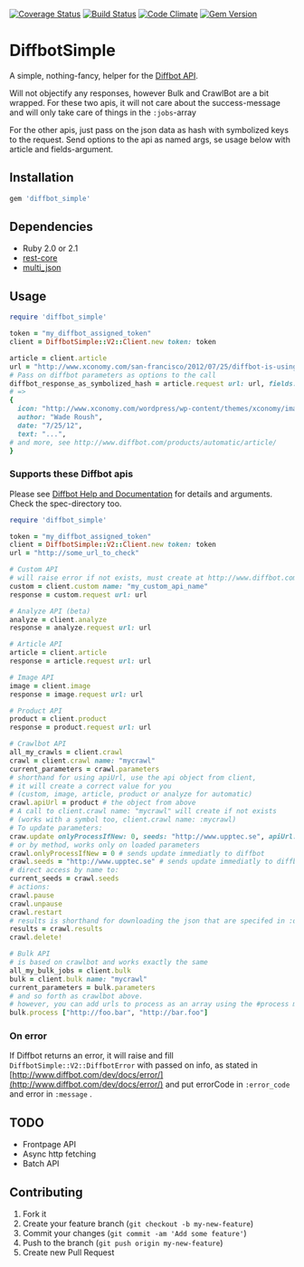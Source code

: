 [![Coverage Status](https://coveralls.io/repos/larskrantz/diffbot_simple/badge.png)](https://coveralls.io/r/larskrantz/diffbot_simple)
[![Build Status](https://travis-ci.org/larskrantz/diffbot_simple.png?branch=master)](https://travis-ci.org/larskrantz/diffbot_simple)
[![Code Climate](https://codeclimate.com/github/larskrantz/diffbot_simple.png)](https://codeclimate.com/github/larskrantz/diffbot_simple)
[![Gem Version](https://badge.fury.io/rb/diffbot_simple.png)](http://badge.fury.io/rb/diffbot_simple)

DiffbotSimple
=============

A simple, nothing-fancy, helper for the [Diffbot API](http://www.diffbot.com/).

Will not objectify any responses, however Bulk and CrawlBot are a bit wrapped. 
For these two apis, it will not care about the success-message and will only take care of things in the `:jobs`-array

For the other apis, just pass on the json data as hash with symbolized keys to the request.
Send options to the api as named args, se usage below with article and fields-argument.

## Installation
```ruby
gem 'diffbot_simple'
```

## Dependencies
* Ruby 2.0 or 2.1
* [rest-core](https://github.com/cardinalblue/rest-core)
* [multi_json](https://github.com/intridea/multi_json)


## Usage
```ruby
require 'diffbot_simple'

token = "my_diffbot_assigned_token"
client = DiffbotSimple::V2::Client.new token: token

article = client.article
url = "http://www.xconomy.com/san-francisco/2012/07/25/diffbot-is-using-computer-vision-to-reinvent-the-semantic-web/"
# Pass on diffbot parameters as options to the call
diffbot_response_as_symbolized_hash = article.request url: url, fields: "icon,title"
# =>
{
  icon: "http://www.xconomy.com/wordpress/wp-content/themes/xconomy/images/favicon.ico",
  author: "Wade Roush",
  date: "7/25/12",
  text: "...",
# and more, see http://www.diffbot.com/products/automatic/article/
}
```

### Supports these Diffbot apis
Please see [Diffbot Help and Documentation](http://www.diffbot.com/dev/docs/) for details and arguments.
Check the spec-directory too.

```ruby
require 'diffbot_simple'

token = "my_diffbot_assigned_token"
client = DiffbotSimple::V2::Client.new token: token
url = "http://some_url_to_check"

# Custom API
# will raise error if not exists, must create at http://www.diffbot.com/dev/customize/
custom = client.custom name: "my_custom_api_name" 
response = custom.request url: url 

# Analyze API (beta)
analyze = client.analyze 
response = analyze.request url: url

# Article API
article = client.article
response = article.request url: url

# Image API
image = client.image
response = image.request url: url

# Product API
product = client.product
response = product.request url: url

# Crawlbot API
all_my_crawls = client.crawl
crawl = client.crawl name: "mycrawl"
current_parameters = crawl.parameters
# shorthand for using apiUrl, use the api object from client, 
# it will create a correct value for you 
# (custom, image, article, product or analyze for automatic)
crawl.apiUrl = product # the object from above
# A call to client.crawl name: "mycrawl" will create if not exists 
# (works with a symbol too, client.crawl name: :mycrawl)
# To update parameters: 
craw.update onlyProcessIfNew: 0, seeds: "http://www.upptec.se", apiUrl: custom
# or by method, works only on loaded parameters
crawl.onlyProcessIfNew = 0 # sends update immediatly to diffbot
crawl.seeds = "http://www.upptec.se" # sends update immediatly to diffbot
# direct access by name to:
current_seeds = crawl.seeds
# actions:
crawl.pause
crawl.unpause
crawl.restart
# results is shorthand for downloading the json that are specifed in :downloadJson
results = crawl.results 
crawl.delete! 

# Bulk API
# is based on crawlbot and works exactly the same
all_my_bulk_jobs = client.bulk
bulk = client.bulk name: "mycrawl"
current_parameters = bulk.parameters
# and so forth as crawlbot above.
# however, you can add urls to process as an array using the #process method:
bulk.process ["http://foo.bar", "http://bar.foo"] 

```

### On error
If Diffbot returns an error, it will raise and fill `DiffbotSimple::V2::DiffbotError` with passed on info, as stated in [http://www.diffbot.com/dev/docs/error/](http://www.diffbot.com/dev/docs/error/) and put errorCode in `:error_code` and error in `:message` .

## TODO
* Frontpage API
* Async http fetching
* Batch API

## Contributing

1. Fork it
2. Create your feature branch (`git checkout -b my-new-feature`)
3. Commit your changes (`git commit -am 'Add some feature'`)
4. Push to the branch (`git push origin my-new-feature`)
5. Create new Pull Request

